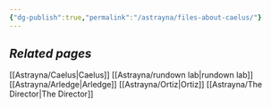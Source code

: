 ```yaml
---
{"dg-publish":true,"permalink":"/astrayna/files-about-caelus/"}
---
```


## *Related pages*
[[Astrayna/Caelus\|Caelus]]
[[Astrayna/rundown lab\|rundown lab]]
[[Astrayna/Arledge\|Arledge]]
[[Astrayna/Ortiz\|Ortiz]]
[[Astrayna/The Director\|The Director]]
